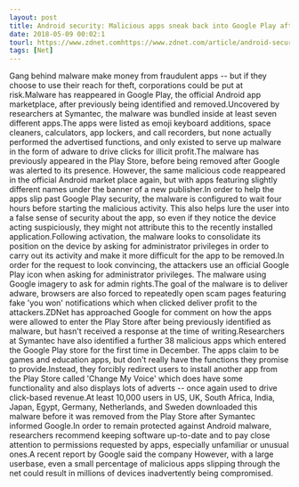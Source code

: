 ```yaml
---
layout: post
title: Android security: Malicious apps sneak back into Google Play after tweaks
date: 2018-05-09 00:02:1
tourl: https://www.zdnet.comhttps://www.zdnet.com/article/android-security-malicious-apps-sneak-back-into-google-play-after-tweaks/
tags: [Net]
---
```

Gang behind malware make money from fraudulent apps -- but if they choose to use their reach for theft, corporations could be put at risk.Malware has reappeared in Google Play, the official Android app marketplace, after previously being identified and removed.Uncovered by researchers at Symantec, the malware was bundled inside at least seven different apps.The apps were listed as emoji keyboard additions, space cleaners, calculators, app lockers, and call recorders, but none actually performed the advertised functions, and only existed to serve up malware in the form of adware to drive clicks for illicit profit.The malware has previously appeared in the Play Store, before being removed after Google was alerted to its presence. However, the same malicious code reappeared in the official Android market place again, but with apps featuring slightly different names under the banner of a new publisher.In order to help the apps slip past Google Play security, the malware is configured to wait four hours before starting the malicious activity. This also helps lure the user into a false sense of security about the app, so even if they notice the device acting suspiciously, they might not attribute this to the recently installed application.Following activation, the malware looks to consolidate its position on the device by asking for administrator privileges in order to carry out its activity and make it more difficult for the app to be removed.In order for the request to look convincing, the attackers use an official Google Play icon when asking for administrator privileges. The malware using Google imagery to ask for admin rights.The goal of the malware is to deliver adware, browsers are also forced to repeatedly open scam pages featuring fake 'you won' notifications which when clicked deliver profit to the attackers.ZDNet has approached Google for comment on how the apps were allowed to enter the Play Store after being previously identified as malware, but hasn't received a response at the time of writing.Researchers at Symantec have also identified a further 38 malicious apps which entered the Google Play store for the first time in December. The apps claim to be games and education apps, but don't really have the functions they promise to provide.Instead, they forcibly redirect users to install another app from the Play Store called 'Change My Voice' which does have some functionality and also displays lots of adverts -- once again used to drive click-based revenue.At least 10,000 users in US, UK, South Africa, India, Japan, Egypt, Germany, Netherlands, and Sweden downloaded this malware before it was removed from the Play Store after Symantec informed Google.In order to remain protected against Android malware, researchers recommend keeping software up-to-date and to pay close attention to permissions requested by apps, especially unfamiliar or unusual ones.A recent report by Google said the company However, with a large userbase, even a small percentage of malicious apps slipping through the net could result in millions of devices inadvertently being compromised.